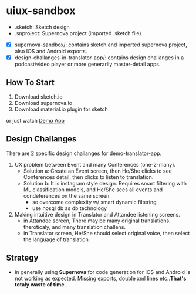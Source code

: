 # uiux-sandbox

- .sketch: Sketch design
- .snproject: Supernova project (imported .sketch file)

- [x] supernova-sandbox/: contains sketch and imported supernova project, also IOS and Android exports.
- [x] design-challanges-in-translator-app/: contains design challanges in a podcast/video player or more generarlly master-detail apps.

## How To Start 

1. Download sketch.io
2. Download supernova.io
3. Download material.io plugin for sketch

or just watch [Demo App](https://github.com/tansudasli/uiux-sandbox/blob/master/demo-translator-app.mov)


## Design Challanges 

There are 2 specific design challanges for demo-translator-app.

1. UX problem between Event and many Conferences (one-2-many).
   - Solution a: Create an Event screen, then He/She clicks to see Conferences detail, then clicks to listen to translation.
   - Solution b: It is instagram style design. Requires smart filtering with ML classification models, and He/She sees all events and condeferences on the same screen.
        - so overcome complexity w/ smart dynamic filtering
        - use nosql db as db technology
2. Making intuitive design in Translator and Attandee listening screens. 
    - in Attandee screen, There may be many original translations. theroticaly, and many translation challens.
    - in Translator screen, He/She should select original voice, then  select the language of translation.

## Strategy
- in generally using **Supernova** for code generation for IOS and Android is not working as expected. Missing exports, double xml lines etc..**That's totaly waste of time**.  
